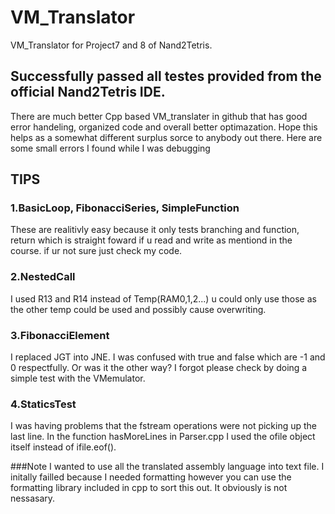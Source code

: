 # VM_Translator
VM_Translator for Project7 and 8 of Nand2Tetris.

## Successfully passed all testes provided from the official Nand2Tetris IDE.

There are much better Cpp based VM_translater in github that has good error handeling, organized code and overall better optimazation.
Hope this helps as a somewhat different surplus sorce to anybody out there.
Here are some small errors I found while I was debugging

## TIPS
### 1.BasicLoop, FibonacciSeries, SimpleFunction
These are realitivly easy because it only tests branching and function, return which is straight foward if u read and write as mentiond in the course. if ur not sure just check my code.

### 2.NestedCall
I used R13 and R14 instead of Temp(RAM0,1,2...) u could only use those as the other temp could be used and possibly cause overwriting.

### 3.FibonacciElement
I replaced JGT into JNE. I was confused with true and false which are -1 and 0 respectfully. Or was it the other way? I forgot please check by doing a simple test with the VMemulator.

### 4.StaticsTest
I was having problems that the fstream operations were not picking up the last line. In the function hasMoreLines in Parser.cpp I used the ofile object itself instead of ifile.eof().


###Note
I wanted to use all the translated assembly language into text file. I initally failled because I needed formatting however you can use the formatting library included in cpp to sort this out. It obviously is not nessasary.
